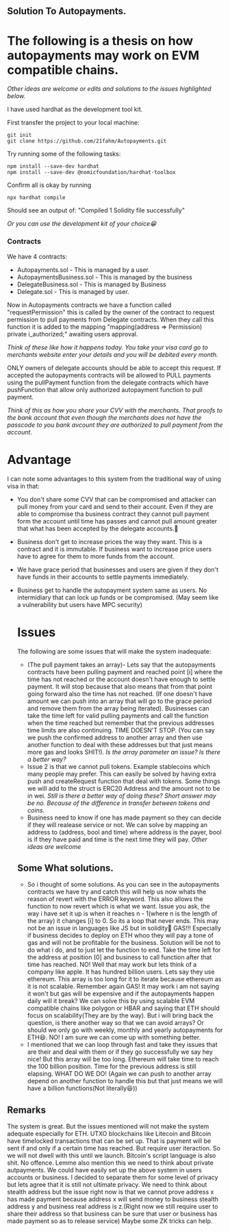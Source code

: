 ## Solution To Autopayments.

# The following is a thesis on how autopayments may work on EVM compatible chains.

_Other ideas are welcome or edits and solutions to the issues highlighted below._

I have used hardhat as the development tool kit.

First transfer the project to your local machine:

```shell
git init
git clone https://github.com/21fahm/Autopayments.git
```

Try running some of the following tasks:

```shell
npm install --save-dev hardhat
npm install --save-dev @nomicfoundation/hardhat-toolbox
```

Confirm all is okay by running

```shell
npx hardhat compile
```

Should see an output of: "Compiled 1 Solidity file successfully"

_Or you can use the development kit of your choice😁_

### Contracts

We have 4 contracts:

- Autopayments.sol - This is managed by a user.
- AutopaymentsBusiness.sol - This is managed by the business
- DelegateBusiness.sol - This is managed by Business
- Delegate.sol - This is managed by user.

Now in Autopayments contracts we have a function called "requestPermission"
this is called by the owner of the contract to request permission to pull
payments from Delegate contracts. When they call this function it is added
to the mapping "mapping(address => Permission) private i_authorized;" awaiting users
approval.

_Think of these like how it happens today. You take your visa card go to merchants website_
_enter your details and you will be debited every month._

ONLY owners of delegate accounts should be able to accept this request. If accepted the
autopayments contracts will be allowed to PULL payments using the pullPayment function
from the delegate contracts which have pushFunction that allow only authorized autopayment
function to pull payment.

_Think of this as how you share your CVV with the merchants. That proofs to the bank account that_
_even though the merchants does not have the passcode to you bank avcount they are authorized to_
_pull payment from the account._

# Advantage

I can note some advantages to this system from the traditional way of using visa in that:

- You don't share some CVV that can be compromised and attacker can pull money from your card and send
  to their account. Even if they are able to compromise tha business contract they cannot pull payment
  form the account until time has passes and cannot pull amount greater that what has been accepted by
  the delegate accounts.🤯
- Business don't get to increase prices the way they want. This is a contract and it is immutable. If
  business want to increase price users have to agree for them to more funds from the account.
- We have grace period that businesses and users are given if they don't have funds in their accounts to
  settle payments immediately.
- Business get to handle the autopayment system same as users. No intermidiary that can lock up funds
  or be compromised. (May seem like a vulnerability but users have MPC security)

  # Issues

  The following are some issues that will make the system inadequate:

  - (The pull payment takes an array)- Lets say that the autopayments contracts have been pulling
    payment and reached point [i] where the time has not reached or the account doesn't have enough
    to settle payment. It will stop because that also means that from that point going forward also
    the time has not reached. (If one doesn't have amount we can push into an array that will go to
    the grace period and remove them from the array being iterated). Businesses can take the time left for
    valid pulling payments and call the function when the time reached but remember that the previous addresses
    time limits are also continuing. TIME DOESN'T STOP. (You can say we push the confirmed address to another array and then use another function to deal with these addresses but that just means more gas and looks SHIT!).
    _Is the array parameter an issue? Is there a better way?_
  - Issue 2 is that we cannot pull tokens. Example stablecoins which many people may prefer. This can easily
    be solved by having extra push and createRequest function that deal with tokens. Some things we will
    add to the struct is ERC20 Address and the amount not to be in wei.
    _Still is there a better way of doing these?_
    _Short answer may be no. Because of the difference in transfer between tokens and coins._
  - Business need to know if one has made payment so they can decide if they will realease service or not.
    We can solve by mapping an address to (address, bool and time) where address is the payer, bool is if
    they have paid and time is the next time they will pay.
    _Other ideas are welcome_

  ## Some What solutions.

  - So i thought of some solutions. As you can see in the autopayments contracts we have try and catch this will
    help us now whats the reason of revert with the ERROR keyword. This also allows the function to now revert which is what we want. Issue you ask, the way i have set it up is when it reaches n - 1(where n is the length of the array) it changes [i] to 0. So its a loop that never ends. This may not be an issue in languages like JS but in solidity🤔 GAS!!! Especially if business decides to deploy on ETH whoo they will pay a tone of gas and will not be profitable for the business. Solution will be not to do what i do, and to just let the function to end. Take the time left for the address at position [0] and business to call function after that time has reached. NO! Well that may work but lets think of a company like apple. It has hundred billion users. Lets say they use ethereum. This array is too long for it to iterate because ethereum as it is not scalable. Remember again GAS! It may work i am not saying it won't but gas will be expensive and if the autopayments happen daily will it break? We can solve this by using scalable EVM compatible chains like polygon or HBAR and saying that ETH should focus on scalability(They are by the way). But i will bring back the question, is there another way so that we can avoid arrays? Or should we only go with weekly, monthly and yearly autopayments for ETH😆. NO! I am sure we can come up with something better.
  - I mentioned that we can loop through fast and take they issues that are their and deal with them or if they go successfully we say hey nice! But this array will be too long. Ethereum will take time to reach the 100 billion position. Time for the previous address is still elapsing. WHAT DO WE DO! (Again we can push to another array depend on another function to handle this but that just means we will have a billion functions(Not literally😆))

## Remarks

The system is great. But the issues mentioned will not make the system adequate especially for ETH.
UTXO blockchains like Litecoin and Bitcoin have timelocked transactions that can be set up. That is payment will be sent if and only if a certain time has reached. But require user iteraction. So we will not dwell with this until we launch. Bitcoin's script language is also shit. No offence.
Lemme also mention this we need to think about private autpayments. We could have easily set up the above system in users accounts or business. I decided to separate them for some level of privacy but lets agree that it is still not ultimate privacy. We need to think about stealth address but the issue right now is that we cannot prove address x has made payment because address x will send money to business stealth address y and business real address is z.(Right now we still require user to share their address so that business can be sure that user or business has made payment so as to release service) Maybe some ZK tricks can help.
